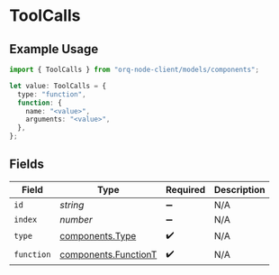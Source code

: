 # ToolCalls

## Example Usage

```typescript
import { ToolCalls } from "orq-node-client/models/components";

let value: ToolCalls = {
  type: "function",
  function: {
    name: "<value>",
    arguments: "<value>",
  },
};
```

## Fields

| Field                                                        | Type                                                         | Required                                                     | Description                                                  |
| ------------------------------------------------------------ | ------------------------------------------------------------ | ------------------------------------------------------------ | ------------------------------------------------------------ |
| `id`                                                         | *string*                                                     | :heavy_minus_sign:                                           | N/A                                                          |
| `index`                                                      | *number*                                                     | :heavy_minus_sign:                                           | N/A                                                          |
| `type`                                                       | [components.Type](../../models/components/type.md)           | :heavy_check_mark:                                           | N/A                                                          |
| `function`                                                   | [components.FunctionT](../../models/components/functiont.md) | :heavy_check_mark:                                           | N/A                                                          |